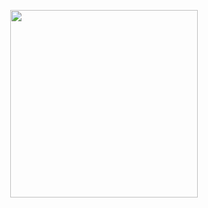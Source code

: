 <p align = "center">
  <img style = "width: 300px; margin: auto;" src = "https://avatars.githubusercontent.com/u/107949120?s=400&u=3ea97bf78677d7402fef9288f0ab3ca02c297549&v=4">  
</p>
